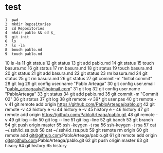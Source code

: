 test
====
    1  pwd
    2  mkdir Repositories
    3  cd Repositories
    4  mkdir pablo && cd $_
    5  git init
    6  ls
    7  ls -la
    8  bouch pablo.md
    9  touch pablo.md
   10  ls -la
   11  git status
   12  git status
   13  git add pablo.md
   14  git status
   15  touch basura.md
   16  git status
   17  rm basura.md
   18  git status
   19  touch basura.md
   20  git status
   21  git add basura.md
   22  git status
   23  rm basura.md
   24  git status
   25  git rm basura.md
   26  git status
   27  git commit -m "Initial commit"
   28  git log
   29  git config user.name "Pablo Arteaga"
   30  git config user.email "pablo_arteagaalv@hotmail.com"
   31  git log
   32  git config user.name "PabloArteaga"
   33  git status
   34  git add pablo.md
   35  git commit -m "Commit 02"
   36  git status
   37  git log
   38  git remote -v
   39* git user.pas
   40  git remote -v
   41  git remote add origin https://github.com/PabloArteaga/pablo.git
   42  git remote -v
   43  history e -u
   44  history e -v
   45  history e -
   46  history
   47  git remote add origin https://github.com/PabloArteaga/pablo.git
   48  git remote -v
   49  git log --lin
   50  git log --line
   51  git log -line
   52  git banch
   53  git branch
   54  git push origin master
   55  ssh -keygen -t rsa
   56  ssh-keygen -t rsa
   57  cat ~/.ssh/id_sa.pub
   58  cat ~/.ssh/id_rsa.pub
   59  git remote rm origin
   60  git remote add git@github.com:PabloArteaga/pablo.git
   61  git remote add origin git@github.com:PabloArteaga/pablo.git
   62  git push origin master
   63  git hisory
   64  git history
   65  history
